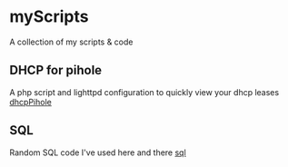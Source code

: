 # myScripts
A collection of my scripts &amp; code
## DHCP for pihole
A php script and lighttpd configuration to quickly view your dhcp leases [dhcpPihole](dhcpPihole)
## SQL
Random SQL code I've used here and there [sql](sql)